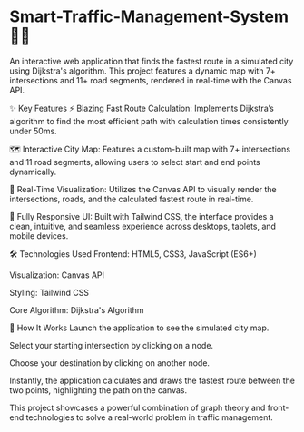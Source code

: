 # Smart-Traffic-Management-System 🚗💨
An interactive web application that finds the fastest route in a simulated city using Dijkstra's algorithm. This project features a dynamic map with 7+ intersections and 11+ road segments, rendered in real-time with the Canvas API. 


✨ Key Features
⚡️ Blazing Fast Route Calculation: Implements Dijkstra’s algorithm to find the most efficient path with calculation times consistently under 50ms.

🗺️ Interactive City Map: Features a custom-built map with 7+ intersections and 11 road segments, allowing users to select start and end points dynamically.

🎨 Real-Time Visualization: Utilizes the Canvas API to visually render the intersections, roads, and the calculated fastest route in real-time.

📱 Fully Responsive UI: Built with Tailwind CSS, the interface provides a clean, intuitive, and seamless experience across desktops, tablets, and mobile devices.

🛠️ Technologies Used
Frontend: HTML5, CSS3, JavaScript (ES6+)

Visualization: Canvas API

Styling: Tailwind CSS

Core Algorithm: Dijkstra's Algorithm

🚀 How It Works
Launch the application to see the simulated city map.

Select your starting intersection by clicking on a node.

Choose your destination by clicking on another node.

Instantly, the application calculates and draws the fastest route between the two points, highlighting the path on the canvas.

This project showcases a powerful combination of graph theory and front-end technologies to solve a real-world problem in traffic management.
